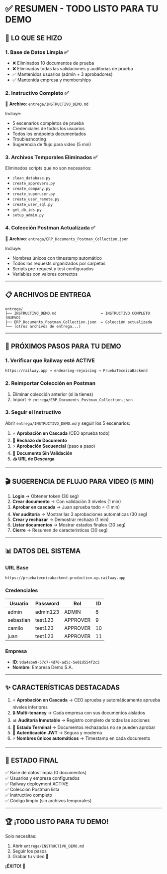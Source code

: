 # ✅ RESUMEN - TODO LISTO PARA TU DEMO

## 🎯 LO QUE SE HIZO

### **1. Base de Datos Limpia** ✅
- ❌ Eliminados 10 documentos de prueba
- ❌ Eliminadas todas las validaciones y auditorías de prueba
- ✅ Mantenidos usuarios (admin + 3 aprobadores)
- ✅ Mantenida empresa y memberships

### **2. Instructivo Completo** ✅
📄 **Archivo**: `entrega/INSTRUCTIVO_DEMO.md`

Incluye:
- 5 escenarios completos de prueba
- Credenciales de todos los usuarios
- Todos los endpoints documentados
- Troubleshooting
- Sugerencia de flujo para video (5 min)

### **3. Archivos Temporales Eliminados** ✅
Eliminados scripts que no son necesarios:
- `clean_database.py`
- `create_approvers.py`
- `create_company.py`
- `create_superuser.py`
- `create_user_remote.py`
- `create_user_sql.py`
- `get_db_ids.py`
- `setup_admin.py`

### **4. Colección Postman Actualizada** ✅
📄 **Archivo**: `entrega/ERP_Documents_Postman_Collection.json`

Incluye:
- Nombres únicos con timestamp automático
- Todos los requests organizados por carpetas
- Scripts pre-request y test configurados
- Variables con valores correctos

---

## 📋 ARCHIVOS DE ENTREGA

```
entrega/
├── INSTRUCTIVO_DEMO.md                    ← INSTRUCTIVO COMPLETO (NUEVO)
├── ERP_Documents_Postman_Collection.json  ← Colección actualizada
└── (otros archivos de entrega...)
```

---

## 🚀 PRÓXIMOS PASOS PARA TU DEMO

### **1. Verificar que Railway esté ACTIVE**
```
https://railway.app → endearing-rejoicing → PruebaTecnicaBackend
```

### **2. Reimportar Colección en Postman**
1. Eliminar colección anterior (si la tienes)
2. Import → `entrega/ERP_Documents_Postman_Collection.json`

### **3. Seguir el Instructivo**
Abrir `entrega/INSTRUCTIVO_DEMO.md` y seguir los 5 escenarios:

1. ⭐ **Aprobación en Cascada** (CEO aprueba todo)
2. 🚫 **Rechazo de Documento**
3. ⚡ **Aprobación Secuencial** (paso a paso)
4. 📄 **Documento Sin Validación**
5. 📥 **URL de Descarga**

---

## 🎬 SUGERENCIA DE FLUJO PARA VIDEO (5 MIN)

1. **Login** → Obtener token (30 seg)
2. **Crear documento** → Con validación 3 niveles (1 min)
3. **Aprobar en cascada** → Juan aprueba todo ⭐ (1 min)
4. **Ver auditoría** → Mostrar las 3 aprobaciones automáticas (30 seg)
5. **Crear y rechazar** → Demostrar rechazo (1 min)
6. **Listar documentos** → Mostrar estados finales (30 seg)
7. **Cierre** → Resumen de características (30 seg)

---

## 📊 DATOS DEL SISTEMA

### **URL Base**
```
https://pruebatecnicabackend-production.up.railway.app
```

### **Credenciales**
| Usuario   | Password | Rol      | ID |
|-----------|----------|----------|----|
| admin     | admin123 | ADMIN    | 8  |
| sebastian | test123  | APPROVER | 9  |
| camilo    | test123  | APPROVER | 10 |
| juan      | test123  | APPROVER | 11 |

### **Empresa**
- **ID**: `9da4abe9-57c7-4d76-ad5c-5e01d554f2c5`
- **Nombre**: Empresa Demo S.A.

---

## ✨ CARACTERÍSTICAS DESTACADAS

1. ⭐ **Aprobación en Cascada** → CEO aprueba y automáticamente aprueba niveles inferiores
2. 🔒 **Multi-tenancy** → Cada empresa con sus documentos aislados
3. 📊 **Auditoría Inmutable** → Registro completo de todas las acciones
4. 🚫 **Estado Terminal** → Documentos rechazados no se pueden aprobar
5. 🔑 **Autenticación JWT** → Segura y moderna
6. ⚡ **Nombres únicos automáticos** → Timestamp en cada documento

---

## 🎯 ESTADO FINAL

✅ Base de datos limpia (0 documentos)  
✅ Usuarios y empresa configurados  
✅ Railway deployment ACTIVE  
✅ Colección Postman lista  
✅ Instructivo completo  
✅ Código limpio (sin archivos temporales)  

---

## 🏆 ¡TODO LISTO PARA TU DEMO!

Solo necesitas:
1. Abrir `entrega/INSTRUCTIVO_DEMO.md`
2. Seguir los pasos
3. Grabar tu video 🎥

**¡ÉXITO!** 🚀
